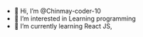 - 👋 Hi, I’m @Chinmay-coder-10
- 👀 I’m interested in Learning programming
- 🌱 I’m currently learning React JS,



<!---
Chinmay-coder-10/Chinmay-coder-10 is a ✨ special ✨ repository because its `README.md` (this file) appears on your GitHub profile.
You can click the Preview link to take a look at your changes.
--->
